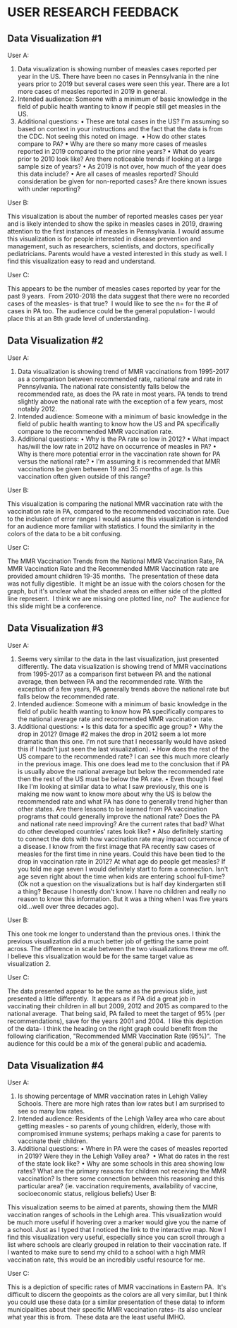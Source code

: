 # USER RESEARCH FEEDBACK

## Data Visualization #1 

User A:

1. Data visualization is showing number of measles cases reported per year in the US. There have been no cases in Pennsylvania in the nine years prior to 2019 but several cases were seen this year. There are a lot more cases of measles reported in 2019 in general.
2. Intended audience: Someone with a minimum of basic knowledge in the field of public health wanting to know if people still get measles in the US. 
3. Additional questions:
    • These are total cases in the US? I'm assuming so based on context in your instructions and the fact that the data is from the CDC. Not seeing this noted on image. 
    • How do other states compare to PA?
    • Why are there so many more cases of measles reported in 2019 compared to the prior nine years?
    • What do years prior to 2010 look like? Are there noticeable trends if looking at a large sample size of years?
    • As 2019 is not over, how much of the year does this data include?
    • Are all cases of measles reported? Should consideration be given for non-reported cases? Are there known issues with under reporting?

User B:

This visualization is about the number of reported measles cases per year and is likely intended to show the spike in measles cases in 2019, drawing attention to the first instances of measles in Pennsylvania. I would assume this visualization is for people interested in disease prevention and management, such as researchers, scientists, and doctors, specifically pediatricians. Parents would have a vested interested in this study as well. I find this visualization easy to read and understand.

User C:

This appears to be the number of measles cases reported by year for the past 9 years.  From 2010-2018 the data suggest that there were no recorded cases of the measles- is that true?  I would like to see the n= for the # of cases in PA too. The audience could be the general population- I would place this at an 8th grade level of understanding.

## Data Visualization #2 

User A:

1. Data visualization is showing trend of MMR vaccinations from 1995-2017 as a comparison between recommended rate, national rate and rate in Pennsylvania. The national rate consistently falls below the recommended rate, as does the PA rate in most years. PA tends to trend slightly above the national rate with the exception of a few years, most notably 2012.
2. Intended audience: Someone with a minimum of basic knowledge in the field of public health wanting to know how the US and PA specifically compare to the recommended MMR vaccination rate.
3. Additional questions:
    • Why is the PA rate so low in 2012?
    • What impact has/will the low rate in 2012 have on occurrence of measles in PA?
    • Why is there more potential error in the vaccination rate shown for PA versus the national rate?
    • I'm assuming it is recommended that MMR vaccinations be given between 19 and 35 months of age. Is this vaccination often given outside of this range?
      
User B:

This visualization is comparing the national MMR vaccination rate with the vaccination rate in PA, compared to the recommended vaccination rate. Due to the inclusion of error ranges I would assume this visualization is intended for an audience more familiar with statistics. I found the similarity in the colors of the data to be a bit confusing.

User C:

The MMR Vaccination Trends from the National MMR Vaccination Rate, PA MMR Vaccination Rate and the Recommended MMR Vaccination rate are provided amount children 19-35 months.  The presentation of these data was not fully digestible.  It might be an issue with the colors chosen for the graph, but it's unclear what the shaded areas on either side of the plotted line represent.  I think we are missing one plotted line, no?  The audience for this slide might be a conference.

## Data Visualization #3 

User A:

1. Seems very similar to the data in the last visualization, just presented differently. The data visualization is showing trend of MMR vaccinations from 1995-2017 as a comparison first between PA and the national average, then between PA and the recommended rate. With the exception of a few years, PA generally trends above the national rate but falls below the recommended rate.
2. Intended audience: Someone with a minimum of basic knowledge in the field of public health wanting to know how PA specifically compares to the national average rate and recommended MMR vaccination rate.
3. Additional questions:
    • Is this data for a specific age group?
    • Why the drop in 2012? (Image #2 makes the drop in 2012 seem a lot more dramatic than this one. I'm not sure that I necessarily would have asked this if I hadn't just seen the last visualization).
    • How does the rest of the US compare to the recommended rate? I can see this much more clearly in the previous image. This one does lead me to the conclusion that if PA is usually above the national average but below the recommended rate then the rest of the US must be below the PA rate.
    • Even though I feel like I'm looking at similar data to what I saw previously, this one is making me now want to know more about why the US is below the recommended rate and what PA has done to generally trend higher than other states. Are there lessons to be learned from PA vaccination programs that could generally improve the national rate? Does the PA and national rate need improving? Are the current rates that bad? What do other developed countries' rates look like?
    • Also definitely starting to connect the dots with how vaccination rate may impact occurrence of a disease. I know from the first image that PA recently saw cases of measles for the first time in nine years. Could this have been tied to the drop in vaccination rate in 2012? At what age do people get measles? If you told me age seven I would definitely start to form a connection. Isn't age seven right about the time when kids are entering school full-time? (Ok not a question on the visualizations but is half day kindergarten still a thing? Because I honestly don't know. I have no children and really no reason to know this information. But it was a thing when I was five years old...well over three decades ago).  

User B:

This one took me longer to understand than the previous ones. I think the previous visualization did a much better job of getting the same point across. The difference in scale between the two visualizations threw me off. I believe this visualization would be for the same target value as visualization 2.

User C:

The data presented appear to be the same as the previous slide, just presented a little differently.  It appears as if PA did a great job in vaccinating their children in all but 2009, 2012 and 2015 as compared to the national average.  That being said, PA failed to meet the target of 95% (per recommendations), save for the years 2001 and 2004.  I like this depiction of the data- I think the heading on the right graph could benefit from the following clarification, "Recommended MMR Vaccination Rate (95%)".  The audience for this could be a mix of the general public and academia.

## Data Visualization #4 

User A:

1. Is showing percentage of MMR vaccination rates in Lehigh Valley Schools. There are more high rates than low rates but I am surprised to see so many low rates.
2. Intended audience: Residents of the Lehigh Valley area who care about getting measles - so parents of young children, elderly, those with compromised immune systems; perhaps making a case for parents to vaccinate their children.
3. Additional questions:
    • Where in PA were the cases of measles reported in 2019? Were they in the Lehigh Valley area? 
    • What do rates in the rest of the state look like?
    • Why are some schools in this area showing low rates? What are the primary reasons for children not receiving the MMR vaccination? Is there some connection between this reasoning and this particular area? (ie. vaccination requirements, availability of vaccine, socioeconomic status, religious beliefs)
User B:

This visualization seems to be aimed at parents, showing them the MMR vaccination ranges of schools in the Lehigh area. This visualization would be much more useful if hovering over a marker would give you the name of a school. Just as I typed that I noticed the link to the interactive map. Now I find this visualization very useful, especially since you can scroll through a list where schools are clearly grouped in relation to their vaccination rate. If I wanted to make sure to send my child to a school with a high MMR vaccination rate, this would be an incredibly useful resource for me.

User C:

This is a depiction of specific rates of MMR vaccinations in Eastern PA.  It's difficult to discern the geopoints as the colors are all very similar, but I think you could use these data (or a similar presentation of these data) to inform municipalities about their specific MMR vaccination rates- its also unclear what year this is from.  These data are the least useful IMHO.


